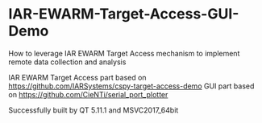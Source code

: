 # IAR-EWARM-Target-Access-GUI-Demo
How to leverage IAR EWARM Target Access mechanism to implement remote data collection and analysis 

IAR EWARM Target Access part based on https://github.com/IARSystems/cspy-target-access-demo
GUI part based on https://github.com/CieNTi/serial_port_plotter

Successfully built by QT 5.11.1 and MSVC2017_64bit


